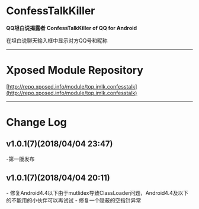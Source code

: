 # ConfessTalkKiller

**QQ坦白说揭露者**
**ConfessTalkKiller of QQ for Android**

在坦白说聊天输入框中显示对方QQ号和昵称

---
# Xposed Module Repository
[http://repo.xposed.info/module/top.imlk.confesstalk](http://repo.xposed.info/module/top.imlk.confesstalk)

---
# Change Log

## v1.0.1(7)(2018/04/04 23:47)
\-第一版发布


## v1.0.1(7)(2018/04/04 20:11)
\- 修复Android4.4以下由于mutlidex导致ClassLoader问题，Android4.4及以下的不能用的小伙伴可以再试试
\- 修复一个隐蔽的空指针异常

